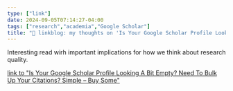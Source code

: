 ```yaml
---
type: ["link"]
date: 2024-09-05T07:14:27-04:00
tags: ["research","academia","Google Scholar"]
title: "🔗 linkblog: my thoughts on 'Is Your Google Scholar Profile Looking A Bit Empty?  Need To Bulk Up Your Citations?  Simple – Buy Some'"
---
```

Interesting read wirh important implications for how we think about research quality.

[link to "Is Your Google Scholar Profile Looking A Bit Empty?  Need To Bulk Up Your Citations?  Simple – Buy Some"](https://www.techdirt.com/2024/09/04/is-your-google-scholar-profile-looking-a-bit-empty-need-to-bulk-up-your-citations-simple-buy-some/)
